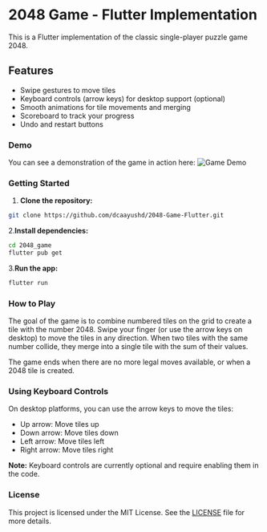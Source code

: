 # 2048 Game - Flutter Implementation

This is a Flutter implementation of the classic single-player puzzle game 2048.

## Features

* Swipe gestures to move tiles
* Keyboard controls (arrow keys) for desktop support (optional)
* Smooth animations for tile movements and merging
* Scoreboard to track your progress
* Undo and restart buttons

### Demo

You can see a demonstration of the game in action here:
![Game Demo](Demo/demo.gif)

### Getting Started

1. **Clone the repository:**

```bash
git clone https://github.com/dcaayushd/2048-Game-Flutter.git
```

2.**Install dependencies:**

```bash
cd 2048_game
flutter pub get
```

3.**Run the app:**

```bash
flutter run
```

### How to Play

The goal of the game is to combine numbered tiles on the grid to create a tile with the number 2048. Swipe your finger (or use the arrow keys on desktop) to move the tiles in any direction. When two tiles with the same number collide, they merge into a single tile with the sum of their values.

The game ends when there are no more legal moves available, or when a 2048 tile is created.

### Using Keyboard Controls

On desktop platforms, you can use the arrow keys to move the tiles:

* Up arrow: Move tiles up
* Down arrow: Move tiles down
* Left arrow: Move tiles left
* Right arrow: Move tiles right

**Note:** Keyboard controls are currently optional and require enabling them in the code.

### License

This project is licensed under the MIT License. See the [LICENSE](LICENSE) file for more details.
